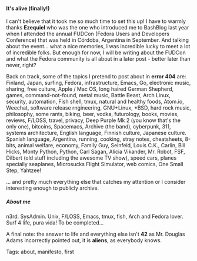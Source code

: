 #### It's alive (finally!)

I can't believe that it took me so much time to set this up! I have to warmly thanks **Ezequiel** who was the one who introduced me to BashBlog last year when I attended the annual FUDCon (Fedora Users and Developers Conference) that was held in Córdoba, Argentina in September. And talking about the event... what a nice memories, I was incredible lucky to meet a lot of incredible folks. But enough for now, I will be writing about the FUDCon and what the Fedora community is all about in a later post - better later than never, right?

Back on track, some of the topics I pretend to post about in **error 404** are:
Finland, Japan, surfing, Fedora, infrastructure, Emacs, Go, electronic music, sharing, free culture, Apple / Mac OS, long haired German Shepherd, games, command-not-found, metal music, Battle Beast, Arch Linux, security, automation, Fish shell, tmux, natural and healthy foods, Atom.io, Weechat, software release rngineering, GNU+Linux, *BSD, hard rock music, philosophy, some rants, biking, beer, vodka, futurology, books, movies, reviews, F/LOSS, travel, privacy, Deep Purple Mk 2 (you know that's the only one), bitcoins, Spacemacs, Archive (the band), cyberpunk, 311, systems architecture, English language, Finnish culture, Japanese culture. Spanish language, Argentina, running, cooking, stray notes, cheatsheets, 8-bits, animal welfare, economy, Family Guy, Seinfeld, Louis C.K., Carlin, Bill Hicks, Monty Python, Python, Carl Sagan, Alicia Vikander, Mr. Robot, FSF, Dilbert (old stuff including the awesome TV show), speed cars, planes specially seaplanes, Microsucks Flight Simulator, web comics, One Small Step, Yahtzee!

... and pretty much everything else that catches my attention or I consider interesting enough to publicly archive.


##### About me
n3rd. SysAdmin. Unix, F/LOSS, Emacs, tmux, fish, Arch and Fedora lover. Surf 4 life, pura vida!
To be completed...

A final note: the answer to life and everything else isn't **42** as Mr. Douglas Adams incorrectly pointed out, it is **aliens**, as everybody knows.


Tags: about, manifesto, first
